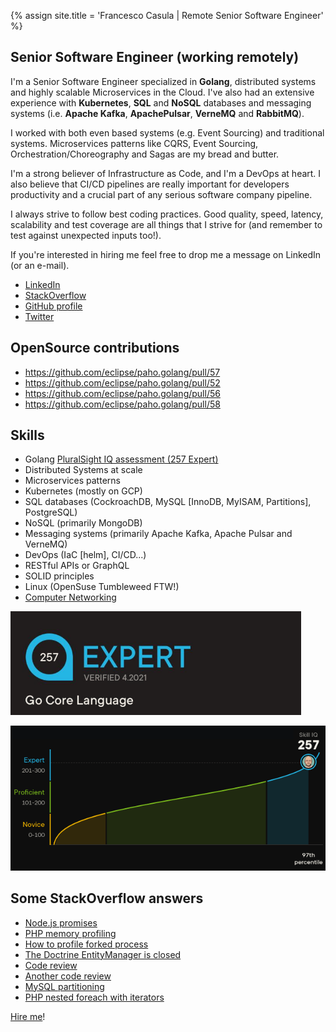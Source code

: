 {% assign site.title = 'Francesco Casula | Remote Senior Software Engineer' %}

## Senior Software Engineer (working remotely)

I'm a Senior Software Engineer specialized in **Golang**, distributed systems and highly scalable Microservices in the Cloud.
I've also had an extensive experience with **Kubernetes**, **SQL** and **NoSQL** databases and messaging systems (i.e.
**Apache Kafka**, **ApachePulsar**, **VerneMQ** and **RabbitMQ**).

I worked with both even based systems (e.g. Event Sourcing) and traditional systems. Microservices patterns like CQRS,
Event Sourcing, Orchestration/Choreography and Sagas are my bread and butter.

I'm a strong believer of Infrastructure as Code, and I'm a DevOps at heart. I also believe that CI/CD pipelines are 
really important for developers productivity and a crucial part of any serious software company pipeline.

I always strive to follow best coding practices. Good quality, speed, latency, scalability and test coverage are all
things that I strive for (and remember to test against unexpected inputs too!).

If you're interested in hiring me feel free to drop me a message on LinkedIn (or an e-mail).

* [LinkedIn](https://www.linkedin.com/in/casulafrancesco)
* [StackOverflow](http://stackoverflow.com/users/828366/francesco-casula?tab=profile)
* [GitHub profile](https://github.com/fracasula)
* [Twitter](https://twitter.com/fra_casula) 

## OpenSource contributions
* https://github.com/eclipse/paho.golang/pull/57
* https://github.com/eclipse/paho.golang/pull/52
* https://github.com/eclipse/paho.golang/pull/56
* https://github.com/eclipse/paho.golang/pull/58

## Skills
* Golang [PluralSight IQ assessment (257 Expert)](https://app.pluralsight.com/score/redir/16cadbd0-5c5e-4069-bb5c-d904e38e4e2d?8b6e99bbce)
* Distributed Systems at scale
* Microservices patterns
* Kubernetes (mostly on GCP)
* SQL databases (CockroachDB, MySQL [InnoDB, MyISAM, Partitions], PostgreSQL)
* NoSQL (primarily MongoDB)
* Messaging systems (primarily Apache Kafka, Apache Pulsar and VerneMQ)
* DevOps (IaC [helm], CI/CD...)
* RESTful APIs or GraphQL
* SOLID principles
* Linux (OpenSuse Tumbleweed FTW!)
* [Computer Networking](https://www.coursera.org/account/accomplishments/verify/XUZUL29VTNZT)

![Go Expert](./img/go-badge.png)

![Go Chart](./img/go-chart.png)

## Some StackOverflow answers
* [Node.js promises](https://stackoverflow.com/questions/29185579/node-js-promises-push-to-array-asynchronously-save/44726560#44726560)
* [PHP memory profiling](http://stackoverflow.com/questions/880458/php-memory-profiling/23779807#23779807)
* [How to profile forked process](http://stackoverflow.com/questions/16787462/php-xdebug-how-to-profile-forked-process/31388948#31388948)
* [The Doctrine EntityManager is closed](http://stackoverflow.com/questions/14258591/the-entitymanager-is-closed/31112759#31112759)
* [Code review](http://codereview.stackexchange.com/questions/121003/xml-parser-using-php/121210#121210)
* [Another code review](http://codereview.stackexchange.com/questions/98225/calculator-and-formatter-classes/98226#98226)
* [MySQL partitioning](http://dba.stackexchange.com/questions/65665/partition-by-year-and-sub-partition-by-month-mysql/117438#117438)
* [PHP nested foreach with iterators](http://stackoverflow.com/questions/3405476/nested-foreach-with-iterator-interface/33416929#33416929)

[Hire me](mailto:fra.casula@gmail.com)!
